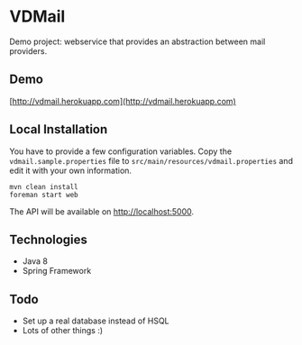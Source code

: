 # VDMail

Demo project: webservice that provides an abstraction between mail providers.

## Demo

[http://vdmail.herokuapp.com](http://vdmail.herokuapp.com)

## Local Installation

You have to provide a few configuration variables. Copy the `vdmail.sample.properties` file to `src/main/resources/vdmail.properties` and edit it with your own information.

```
mvn clean install
foreman start web
```

The API will be available on [http://localhost:5000](http://localhost:5000).

## Technologies

* Java 8
* Spring Framework

## Todo

* Set up a real database instead of HSQL
* Lots of other things :)
